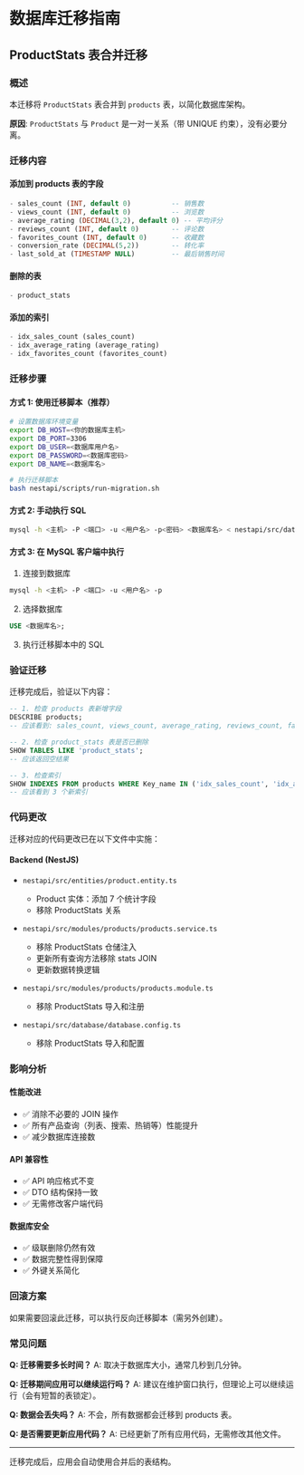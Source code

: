 # 数据库迁移指南

## ProductStats 表合并迁移

### 概述

本迁移将 `ProductStats` 表合并到 `products` 表，以简化数据库架构。

**原因**: `ProductStats` 与 `Product` 是一对一关系（带 UNIQUE 约束），没有必要分离。

### 迁移内容

#### 添加到 products 表的字段
```sql
- sales_count (INT, default 0)          -- 销售数
- views_count (INT, default 0)          -- 浏览数
- average_rating (DECIMAL(3,2), default 0) -- 平均评分
- reviews_count (INT, default 0)        -- 评论数
- favorites_count (INT, default 0)      -- 收藏数
- conversion_rate (DECIMAL(5,2))        -- 转化率
- last_sold_at (TIMESTAMP NULL)         -- 最后销售时间
```

#### 删除的表
```sql
- product_stats
```

#### 添加的索引
```sql
- idx_sales_count (sales_count)
- idx_average_rating (average_rating)
- idx_favorites_count (favorites_count)
```

### 迁移步骤

#### 方式 1: 使用迁移脚本（推荐）

```bash
# 设置数据库环境变量
export DB_HOST=<你的数据库主机>
export DB_PORT=3306
export DB_USER=<数据库用户名>
export DB_PASSWORD=<数据库密码>
export DB_NAME=<数据库名>

# 执行迁移脚本
bash nestapi/scripts/run-migration.sh
```

#### 方式 2: 手动执行 SQL

```bash
mysql -h <主机> -P <端口> -u <用户名> -p<密码> <数据库名> < nestapi/src/database/migrations/004-merge-stats-into-products.sql
```

#### 方式 3: 在 MySQL 客户端中执行

1. 连接到数据库
```bash
mysql -h <主机> -P <端口> -u <用户名> -p
```

2. 选择数据库
```sql
USE <数据库名>;
```

3. 执行迁移脚本中的 SQL

### 验证迁移

迁移完成后，验证以下内容：

```sql
-- 1. 检查 products 表新增字段
DESCRIBE products;
-- 应该看到: sales_count, views_count, average_rating, reviews_count, favorites_count, conversion_rate, last_sold_at

-- 2. 检查 product_stats 表是否已删除
SHOW TABLES LIKE 'product_stats';
-- 应该返回空结果

-- 3. 检查索引
SHOW INDEXES FROM products WHERE Key_name IN ('idx_sales_count', 'idx_average_rating', 'idx_favorites_count');
-- 应该看到 3 个新索引
```

### 代码更改

迁移对应的代码更改已在以下文件中实施：

#### Backend (NestJS)
- `nestapi/src/entities/product.entity.ts`
  - Product 实体：添加 7 个统计字段
  - 移除 ProductStats 关系

- `nestapi/src/modules/products/products.service.ts`
  - 移除 ProductStats 仓储注入
  - 更新所有查询方法移除 stats JOIN
  - 更新数据转换逻辑

- `nestapi/src/modules/products/products.module.ts`
  - 移除 ProductStats 导入和注册

- `nestapi/src/database/database.config.ts`
  - 移除 ProductStats 导入和配置

### 影响分析

#### 性能改进
- ✅ 消除不必要的 JOIN 操作
- ✅ 所有产品查询（列表、搜索、热销等）性能提升
- ✅ 减少数据库连接数

#### API 兼容性
- ✅ API 响应格式不变
- ✅ DTO 结构保持一致
- ✅ 无需修改客户端代码

#### 数据库安全
- ✅ 级联删除仍然有效
- ✅ 数据完整性得到保障
- ✅ 外键关系简化

### 回滚方案

如果需要回滚此迁移，可以执行反向迁移脚本（需另外创建）。

### 常见问题

**Q: 迁移需要多长时间？**
A: 取决于数据库大小，通常几秒到几分钟。

**Q: 迁移期间应用可以继续运行吗？**
A: 建议在维护窗口执行，但理论上可以继续运行（会有短暂的表锁定）。

**Q: 数据会丢失吗？**
A: 不会，所有数据都会迁移到 products 表。

**Q: 是否需要更新应用代码？**
A: 已经更新了所有应用代码，无需修改其他文件。

---

迁移完成后，应用会自动使用合并后的表结构。
